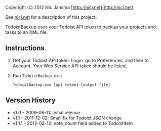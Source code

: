 Copyright (c) 2012 Nic Jansma
[http://nicj.net](http://nicj.net)

See [nicj.net](http://nicj.net/2009/06/11/todoistcom-and-todoistbackupexe) for a description of this project.

TodoistBackup uses your Todoist API token to backup your projects and tasks to an XML file.

Instructions
------------
1. Get your Todoist API token: Login, go to Preferences, and then to Account.  Your Web Service API token should be listed.

2. Run `TodoistBackup.exe`:

    `TodoistBackup.exe [api token] [output file]`

Version History
---------------
* v1.0 - 2009-06-11: Initial release
* v1.1 - 2011-12-02: Small fix for Todoist JSON change
* v1.1.1 - 2012-02-12: note_count field added to TodoistItem